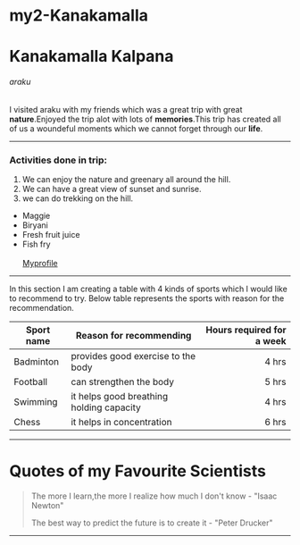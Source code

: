 # my2-Kanakamalla
# Kanakamalla Kalpana
###### araku 

I visited araku with my friends which was a great trip with great **nature**.Enjoyed the trip alot with lots of **memories**.This trip has created all of us a woundeful moments which we cannot forget through our **life**.
******************************
### Activities done in trip:
1. We can enjoy the nature and greenary all around the hill.
2. We can have a great view of sunset and sunrise.
3. we can do trekking on the hill.

* Maggie
* Biryani
* Fresh fruit juice
* Fish fry <br><br>
[Myprofile](MyStats.md)
******
In this section I am creating a table with 4 kinds of sports which I would like to recommend to try. Below table represents the sports with reason for the recommendation.

| Sport name | Reason for recommending | Hours required for a week |
|------|-------|-------:|
| Badminton | provides good exercise to the body | 4 hrs |
| Football | can strengthen the body | 5 hrs |
| Swimming | it helps good breathing holding capacity | 4 hrs |
| Chess | it helps in concentration | 6 hrs |
******
# Quotes of my Favourite Scientists
> The more I learn,the more I realize how much I don't know - "Isaac Newton"
>
> The best way to predict the future is to create it - "Peter Drucker"
****** 
